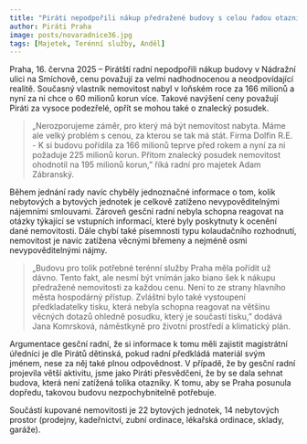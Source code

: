 ```yaml
---
title: "Piráti nepodpořili nákup předražené budovy s celou řadou otazníků, nárůst ceny je nepřijatelný"
author: Piráti Praha
image: posts/novaradnice36.jpg
tags: [Majetek, Terénní služby, Anděl]
---
```


Praha, 16. června 2025 – Pirátští radní nepodpořili nákup budovy v Nádražní ulici na Smíchově, cenu považují za velmi nadhodnocenou a neodpovídající realitě. Současný vlastník nemovitost nabyl v loňském roce za 166 milionů a nyní za ni chce o 60 milionů korun více. Takové navýšení ceny považují Piráti za vysoce podezřelé, opřít se mohou také o znalecký posudek. 

> „Nerozporujeme záměr, pro který má být nemovitost nabyta. Máme ale velký problém s cenou, za kterou se tak má stát. Firma Dolfin R.E. - K si budovu pořídila za 166 milionů teprve před rokem a nyní za ni požaduje 225 milionů korun. Přitom znalecký posudek nemovitost ohodnotil na 195 milionů korun,” říká radní pro majetek Adam Zábranský.

Během jednání rady navíc chyběly jednoznačné informace o tom, kolik nebytových a bytových jednotek je celkově zatíženo nevypověditelnými nájemními smlouvami. Zároveň gesční radní nebyla schopna reagovat na otázky týkající se vstupních informací, které byly poskytnuty k ocenění dané nemovitosti. Dále chybí také písemnosti typu kolaudačního rozhodnutí, nemovitost je navíc zatížena věcnými břemeny a nejméně osmi nevypověditelnými nájmy. 

> „Budovu pro tolik potřebné terénní služby Praha měla pořídit už dávno. Tento fakt, ale nesmí být vnímán jako biano šek k nákupu předražené nemovitosti za každou cenu. Není to ze strany hlavního města hospodárný přístup. Zvláštní bylo také vystoupení předkladatelky tisku, která nebyla schopna reagovat na většinu věcných dotazů ohledně posudku, který je součastí tisku,” dodává Jana Komrsková, náměstkyně pro životní prostředí a klimatický plán. 

Argumentace gesční radní, že si informace k tomu měli zajistit magistrátní úředníci je dle Pirátů dětinská, pokud radní předkládá materiál svým jménem, nese za něj také plnou odpovědnost. V případě, že by gesční radní projevila větší aktivitu, jsme jako Piráti přesvědčeni, že by se dala sehnat budova, která není zatížená tolika otazníky. K tomu, aby se Praha posunula dopředu, takovou budovu nezpochybnitelně potřebuje. 

Součástí kupované nemovitosti je 22 bytových jednotek, 14 nebytových prostor (prodejny, kadeřnictví, zubní ordinace, lékařská ordinace, sklady, garáže).

